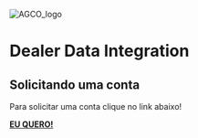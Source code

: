 ![AGCO_logo](http://www.agco.com.br/content/agcocorp/pt_BR/_jcr_content/footermainparsys/footer/footerlogoimage.img.png/1485893878104.png)
# Dealer Data Integration

## Solicitando uma conta

Para solicitar uma conta clique no link abaixo!

[**EU QUERO!**](mailto:dss@sa.agcocorp.com)
